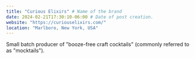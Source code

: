 ```yaml
---
title: "Curious Elixirs" # Name of the brand
date: 2024-02-21T17:30:10-06:00 # Date of post creation.
website: "https://curiouselixirs.com/"
location: "Marlboro, New York, USA"
---
```


Small batch producer of "booze-free craft cocktails" (commonly referred to as "mocktails").

